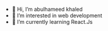 - 👋 Hi, I’m abulhameed khaled
- 👀 I’m interested in web development
- 🌱 I’m currently learning React.Js


<!---
7meed12/7meed12 is a ✨ special ✨ repository because its `README.md` (this file) appears on your GitHub profile.
You can click the Preview link to take a look at your changes.
--->
